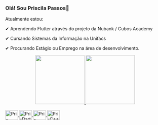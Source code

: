 ### Olá! Sou Priscila Passos👋

Atualmente estou:

✔ Aprendendo Flutter através do projeto da Nubank / Cubos Academy

✔ Cursando Sistemas da Informação na Unifacs

✔ Procurando Estágio ou Emprego na área de desenvolvimento.


<div align="center">
  <a href="https://github.com/Priscylla-Passos">
  <img height="155" src="https://github-readme-stats.vercel.app/api?username=PriscilaPassos&show_icons=true&theme=radical&include_all_commits=true&count_private=true"/>
  <img height="155" src="https://github-readme-stats.vercel.app/api/top-langs/?username=PriscilaPassos&layout=compact&langs_count=7&theme=radical"/>
</div>

  <div style="display: inline_block"><br>
  <img align="center" alt="Pri-Flutter" height="30" width="40" src="https://cdn.jsdelivr.net/gh/devicons/devicon/icons/flutter/flutter-original.svg">
  <img align="center" alt="Pri-Dart" height="30" width="40" src="https://cdn.jsdelivr.net/gh/devicons/devicon/icons/dart/dart-original.svg"> 
  <img align="center" alt="Pri-Java" height="30" width="40" src="https://cdn.jsdelivr.net/gh/devicons/devicon/icons/java/java-original.svg">
  <img align="center" alt="Pri-C++" height="30" width="40" src="https://cdn.jsdelivr.net/gh/devicons/devicon/icons/cplusplus/cplusplus-original.svg">
  
    
 
